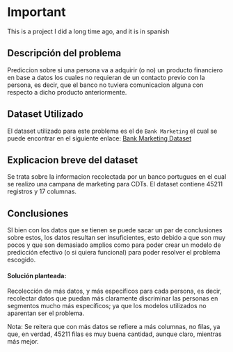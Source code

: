 # Important
This is a project I did a long time ago, and it is in spanish

## Descripción del problema
Prediccion sobre si una persona va a adquirir (o no) un producto financiero en base a datos los cuales no requieran de un contacto previo con la persona, es decir, que el banco no tuviera comunicacion alguna con respecto a dicho producto anteriormente.

## Dataset Utilizado
El dataset utilizado para este problema es el de `Bank Marketing` el cual se puede encontrar en el siguiente enlace: [Bank Marketing Dataset](https://archive.ics.uci.edu/ml/datasets/Bank+Marketing)

## Explicacion breve del dataset
Se trata sobre la informacion recolectada por un banco portugues en el cual se realizo una campana de marketing para CDTs. El dataset contiene 45211 registros y 17 columnas.

## Conclusiones
SI bien con los datos que se tienen se puede sacar un par de conclusiones sobre estos, los datos resultan ser insuficientes, esto debido a que son muy pocos y que son demasiado amplios como para poder crear un modelo de predicción efectivo (o si quiera funcional) para poder resolver el problema escogido. 

 

#### Solución planteada: 

Recolección de más datos, y más específicos para cada persona, es decir, recolectar datos que puedan más claramente discriminar las personas en segmentos mucho más específicos; ya que los modelos utilizados no aparentan ser el problema. 

 
Nota: Se reitera que con más datos se refiere a más columnas, no filas, ya que, en verdad, 45211 filas es muy buena cantidad, aunque claro, mientras más mejor. 